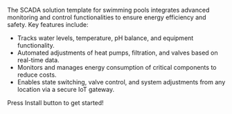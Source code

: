 The SCADA solution template for swimming pools integrates advanced monitoring and control functionalities to ensure energy efficiency and safety. Key features include:

* Tracks water levels, temperature, pH balance, and equipment functionality.
* Automated adjustments of heat pumps, filtration, and valves based on real-time data.
* Monitors and manages energy consumption of critical components to reduce costs.
* Enables state switching, valve control, and system adjustments from any location via a secure IoT gateway.

Press Install button to get started!